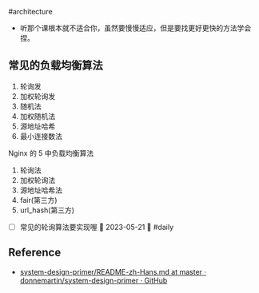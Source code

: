 #architecture

- 听那个课根本就不适合你，虽然要慢慢适应，但是要找更好更快的方法学会捏。

## 常见的负载均衡算法

1. 轮询发
2. 加权轮询发
3. 随机法
4. 加权随机法
5. 源地址哈希
6. 最小连接数法

Nginx 的 5 中负载均衡算法

1. 轮询法
2. 加权轮询法
3. 源地址哈希法
4. fair(第三方)
5. url_hash(第三方)

- [ ] 常见的轮询算法要实现喔 🛫 2023-05-21 🔼 #daily

## Reference

- [system-design-primer/README-zh-Hans.md at master · donnemartin/system-design-primer · GitHub](https://github.com/donnemartin/system-design-primer/blob/master/README-zh-Hans.md)
